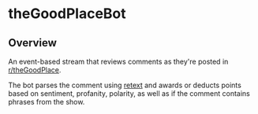 # theGoodPlaceBot

## Overview
An event-based stream that reviews comments as they're posted in [r/theGoodPlace](https://thegoodplace.reddit.com).

The bot parses the comment using [retext](https://github.com/retextjs/retext) and awards or deducts points based on sentiment, profanity, polarity, as well as if the comment contains phrases from the show.
